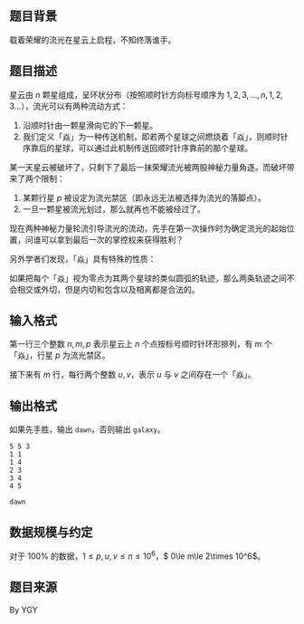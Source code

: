 ## 题目背景

载着荣耀的流光在星云上启程，不知终落谁手。

## 题目描述

星云由 $n$ 颗星组成，呈环状分布（按照顺时针方向标号顺序为 $1,2,3,\dots,n,1,2,3\dots$），流光可以有两种流动方式：
1. 沿顺时针由一颗星滑向它的下一颗星。
2. 我们定义「焱」为一种传送机制，即若两个星球之间燃烧着「焱」，则顺时针序靠后的星球，可以通过此机制传送回顺时针序靠前的那个星球。

某一天星云被破坏了，只剩下了最后一抹荣耀流光被两股神秘力量角逐。而破坏带来了两个限制：
1. 某颗行星 $p$ 被设定为流光禁区（即永远无法被选择为流光的落脚点）。
2. 一旦一颗星被流光划过，那么就再也不能被经过了。

现在两种神秘力量轮流引导流光的流动，先手在第一次操作时为确定流光的起始位置，问谁可以拿到最后一次的掌控权来获得胜利？

另外学者们发现，「焱」具有特殊的性质：

如果把每个「焱」视为零点为其两个星球的类似圆弧的轨迹，那么两条轨迹之间不会相交或外切，但是内切和包含以及相离都是合法的。

## 输入格式

第一行三个整数 $n,m,p$ 表示星云上 $n$ 个点按标号顺时针环形排列，有 $m$ 个「焱」，行星 $p$ 为流光禁区。

接下来有 $m$ 行，每行两个整数 $u,v$，表示 $u$ 与 $v$ 之间存在一个「焱」。

## 输出格式

如果先手胜，输出 `dawn`，否则输出 `galaxy`。

```input1
5 5 3
1 1
1 4
2 3
3 4
4 5
```

```output1
dawn
```

## 数据规模与约定

对于 $100\%$ 的数据，$1\le p,u,v\le n\le 10^6$，$ 0\le m\le 2\times 10^6$。

## 题目来源

By YGY